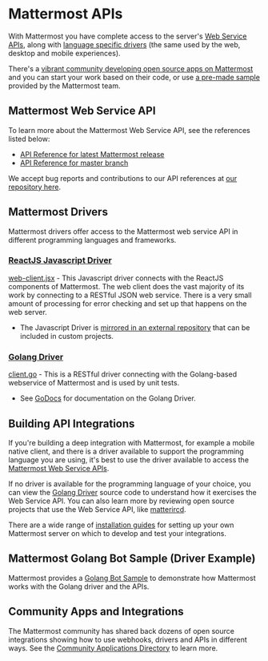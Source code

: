 # Mattermost APIs

With Mattermost you have complete access to the server's [Web Service APIs](https://docs.mattermost.com/developer/api.html#mattermost-web-service-api), along with [language specific drivers](https://docs.mattermost.com/developer/api.html#mattermost-drivers) (the same used by the web, desktop and mobile experiences).

There's a [vibrant community developing open source apps on Mattermost](https://docs.mattermost.com/developer/api.html#community-apps-and-integrations) and you can start your work based on their code, or use [a pre-made sample](https://docs.mattermost.com/developer/api.html#matermost-golang-bot-sample) provided by the Mattermost team.

## Mattermost Web Service API

To learn more about the Mattermost Web Service API, see the references listed below:

- [API Reference for latest Mattermost release](https://api.mattermost.com/)
- [API Reference for master branch](https://api.mattermost.com/master/)

We accept bug reports and contributions to our API references at [our repository here](https://github.com/mattermost/mattermost-api-reference).

## Mattermost Drivers

Mattermost drivers offer access to the Mattermost web service API in different programming languages and frameworks.

### [ReactJS Javascript Driver](https://github.com/mattermost/platform/blob/master/webapp/client/client.jsx)

[web-client.jsx](https://github.com/mattermost/platform/blob/master/webapp/client/client.jsx) - This Javascript driver connects with the ReactJS components of Mattermost. The web client does the vast majority of its work by connecting to a RESTful JSON web service. There is a very small amount of processing for error checking and set up that happens on the web server.

- The Javascript Driver is [mirrored in an external repository](https://github.com/mattermost/mattermost-driver-javascript) that can be included in custom projects.

### [Golang Driver](https://github.com/mattermost/platform/blob/master/model/client.go)

[client.go](https://github.com/mattermost/platform/blob/master/model/client.go) - This is a RESTful driver connecting with the Golang-based webservice of Mattermost and is used by unit tests.

- See [GoDocs](https://godoc.org/github.com/mattermost/platform/model) for documentation on the Golang Driver.

## Building API Integrations

If you're building a deep integration with Mattermost, for example a mobile native client, and there is a driver available to support the programming language you are using, it's best to use the driver available to access the [Mattermost Web Service APIs](http://docs.mattermost.com/developer/web-service.html).

If no driver is available for the programming language of your choice, you can view the [Golang Driver](https://github.com/mattermost/platform/blob/master/model/client.go) source code to understand how it exercises the Web Service API. You can also learn more by reviewing open source projects that use the Web Service API, like [matterircd](https://github.com/42wim/matterircd).

There are a wide range of [installation guides](http://www.mattermost.org/installation/) for setting up your own Mattermost server on which to develop and test your integrations.

## Mattermost Golang Bot Sample (Driver Example)

Mattermost provides a [Golang Bot Sample](https://github.com/mattermost/mattermost-bot-sample-golang) to demonstrate how Mattermost works with the Golang driver and the APIs.

## Community Apps and Integrations

The Mattermost community has shared back dozens of open source integrations showing how to use webhooks, drivers and APIs in different ways. See the [Community Applications Directory](https://www.mattermost.org/community-applications/) to learn more.
